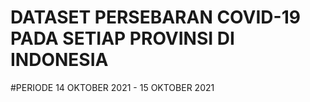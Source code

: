 # DATASET PERSEBARAN COVID-19 PADA SETIAP PROVINSI DI INDONESIA

#PERIODE 14 OKTOBER 2021 - 15 OKTOBER 2021
